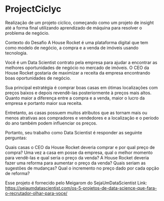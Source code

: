 # ProjectCiclyc
Realização de um projeto cíclico, começando como um projeto de insight até a forma final utilizando aprendizado de máquina para resolver o problema de negócio.

Contexto do Desafio
A House Rocket é uma plataforma digital que tem como modelo de negócio, a compra e a venda de imóveis usando tecnologia.

Você é um Data Scientist contrato pela empresa para ajudar a encontrar as melhores oportunidades de negócio no mercado de imóveis. O CEO da House Rocket gostaria de maximizar a receita da empresa encontrando boas oportunidades de negócio.

Sua principal estratégia é comprar boas casas em ótimas localizações com preços baixos e depois revendê-las posteriormente à preços mais altos. Quanto maior a diferença entre a compra e a venda, maior o lucro da empresa e portanto maior sua receita.

Entretanto, as casas possuem muitos atributos que as tornam mais ou menos atrativas aos compradores e vendedores e a localização e o período do ano também podem influenciar os preços.

Portanto, seu trabalho como Data Scientist é responder as seguinte perguntas:

 Quais casas o CEO da House Rocket deveria comprar e por qual preço de compra?
Uma vez a casa em posse da empresa, qual o melhor momento para vendê-las e qual seria o preço da venda?
A House Rocket deveria fazer uma reforma para aumentar o preço da venda? Quais seriam as sugestões de mudanças? Qual o incremento no preço dado por cada opção de reforma?

Esse projeto é fornecido pelo Meigarom do SejaUmDataScientist
Link: https://sejaumdatascientist.com/os-5-projetos-de-data-science-que-fara-o-recrutador-olhar-para-voce/


